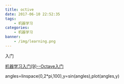 ```yaml
---
title: octive
date: 2017-06-10 22:52:35
tags:
    - 机器学习
categories:
    - 机器学习
banner:
    - /img/learning.png
---
```


入门




[机器学习入门(9)--Octave入门](http://www.jianshu.com/p/f13c86f0e49f)

angles=linspace(0,2*pi,100),y=sin(angles),plot(angles,y)